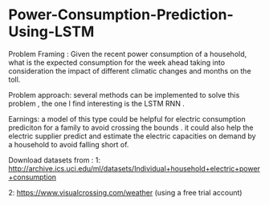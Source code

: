 # Power-Consumption-Prediction-Using-LSTM

Problem Framing :
Given the recent power consumption of a household, what is the expected consumption for the week ahead taking into consideration the impact of different climatic changes and months on the toll.


Problem approach:
several methods can be implemented to solve this problem , the one I find interesting is the LSTM RNN . 


Earnings:
a model of this type could be helpful for electric consumption prediciton for a family to avoid crossing the bounds . it could also help the electric supplier predict and estimate the electric capacities on demand by a household to avoid falling short of.


Download datasets from :
1: http://archive.ics.uci.edu/ml/datasets/Individual+household+electric+power+consumption

2: https://www.visualcrossing.com/weather (using a free trial account)
